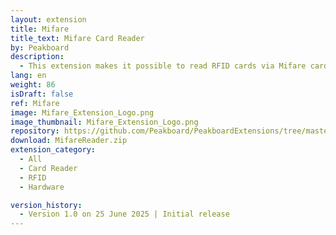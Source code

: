 ```yaml
---
layout: extension
title: Mifare
title_text: Mifare Card Reader
by: Peakboard
description: 
  - This extension makes it possible to read RFID cards via Mifare card readers.
lang: en
weight: 86
isDraft: false
ref: Mifare
image: Mifare_Extension_Logo.png
image_thumbnail: Mifare_Extension_Logo.png
repository: https://github.com/Peakboard/PeakboardExtensions/tree/master/MifareReader
download: MifareReader.zip
extension_category:
  - All
  - Card Reader
  - RFID
  - Hardware

version_history:
  - Version 1.0 on 25 June 2025 | Initial release
---
```

